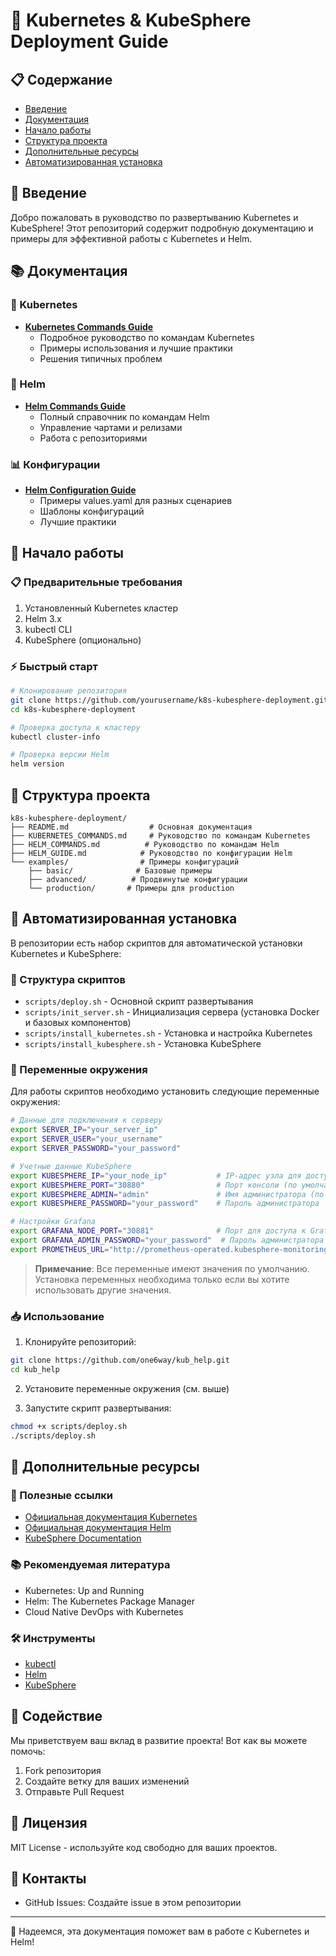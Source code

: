 # 🚢 Kubernetes & KubeSphere Deployment Guide

## 📋 Содержание
- [Введение](#введение)
- [Документация](#документация)
- [Начало работы](#начало-работы)
- [Структура проекта](#структура-проекта)
- [Дополнительные ресурсы](#дополнительные-ресурсы)
- [Автоматизированная установка](#автоматизированная-установка)

## 🎯 Введение
Добро пожаловать в руководство по развертыванию Kubernetes и KubeSphere! Этот репозиторий содержит подробную документацию и примеры для эффективной работы с Kubernetes и Helm.

## 📚 Документация

### 🔷 Kubernetes
- [**Kubernetes Commands Guide**](./KUBERNETES_COMMANDS.md)
  - Подробное руководство по командам Kubernetes
  - Примеры использования и лучшие практики
  - Решения типичных проблем

### 🔶 Helm
- [**Helm Commands Guide**](./HELM_COMMANDS.md)
  - Полный справочник по командам Helm
  - Управление чартами и релизами
  - Работа с репозиториями

### 📊 Конфигурации
- [**Helm Configuration Guide**](./HELM_GUIDE.md)
  - Примеры values.yaml для разных сценариев
  - Шаблоны конфигураций
  - Лучшие практики

## 🚀 Начало работы

### 📋 Предварительные требования
1. Установленный Kubernetes кластер
2. Helm 3.x
3. kubectl CLI
4. KubeSphere (опционально)

### ⚡ Быстрый старт
```bash
# Клонирование репозитория
git clone https://github.com/yourusername/k8s-kubesphere-deployment.git
cd k8s-kubesphere-deployment

# Проверка доступа к кластеру
kubectl cluster-info

# Проверка версии Helm
helm version
```

## 📁 Структура проекта
```
k8s-kubesphere-deployment/
├── README.md                  # Основная документация
├── KUBERNETES_COMMANDS.md     # Руководство по командам Kubernetes
├── HELM_COMMANDS.md          # Руководство по командам Helm
├── HELM_GUIDE.md            # Руководство по конфигурации Helm
└── examples/                # Примеры конфигураций
    ├── basic/              # Базовые примеры
    ├── advanced/          # Продвинутые конфигурации
    └── production/       # Примеры для production
```

## 🚀 Автоматизированная установка

В репозитории есть набор скриптов для автоматической установки Kubernetes и KubeSphere:

### 📁 Структура скриптов

- `scripts/deploy.sh` - Основной скрипт развертывания
- `scripts/init_server.sh` - Инициализация сервера (установка Docker и базовых компонентов)
- `scripts/install_kubernetes.sh` - Установка и настройка Kubernetes
- `scripts/install_kubesphere.sh` - Установка KubeSphere

### 🔐 Переменные окружения

Для работы скриптов необходимо установить следующие переменные окружения:

```bash
# Данные для подключения к серверу
export SERVER_IP="your_server_ip"
export SERVER_USER="your_username"
export SERVER_PASSWORD="your_password"

# Учетные данные KubeSphere
export KUBESPHERE_IP="your_node_ip"           # IP-адрес узла для доступа к консоли
export KUBESPHERE_PORT="30880"                # Порт консоли (по умолчанию: 30880)
export KUBESPHERE_ADMIN="admin"               # Имя администратора (по умолчанию: admin)
export KUBESPHERE_PASSWORD="your_password"    # Пароль администратора

# Настройки Grafana
export GRAFANA_NODE_PORT="30881"              # Порт для доступа к Grafana (по умолчанию: 30881)
export GRAFANA_ADMIN_PASSWORD="your_password"  # Пароль администратора Grafana
export PROMETHEUS_URL="http://prometheus-operated.kubesphere-monitoring-system.svc:9090"  # URL Prometheus
```

> **Примечание**: Все переменные имеют значения по умолчанию. Установка переменных необходима только если вы хотите использовать другие значения.

### 📥 Использование

1. Клонируйте репозиторий:
```bash
git clone https://github.com/one6way/kub_help.git
cd kub_help
```

2. Установите переменные окружения (см. выше)

3. Запустите скрипт развертывания:
```bash
chmod +x scripts/deploy.sh
./scripts/deploy.sh
```

## 🔧 Дополнительные ресурсы

### 🔗 Полезные ссылки
- [Официальная документация Kubernetes](https://kubernetes.io/docs/)
- [Официальная документация Helm](https://helm.sh/docs/)
- [KubeSphere Documentation](https://kubesphere.io/docs/)

### 📚 Рекомендуемая литература
- Kubernetes: Up and Running
- Helm: The Kubernetes Package Manager
- Cloud Native DevOps with Kubernetes

### 🛠️ Инструменты
- [kubectl](https://kubernetes.io/docs/tasks/tools/)
- [Helm](https://helm.sh/docs/intro/install/)
- [KubeSphere](https://kubesphere.io/docs/quick-start/all-in-one-on-linux/)

## 🤝 Содействие
Мы приветствуем ваш вклад в развитие проекта! Вот как вы можете помочь:
1. Fork репозитория
2. Создайте ветку для ваших изменений
3. Отправьте Pull Request

## 📝 Лицензия
MIT License - используйте код свободно для ваших проектов.

## 📮 Контакты
- GitHub Issues: Создайте issue в этом репозитории

---

🌟 Надеемся, эта документация поможет вам в работе с Kubernetes и Helm!
